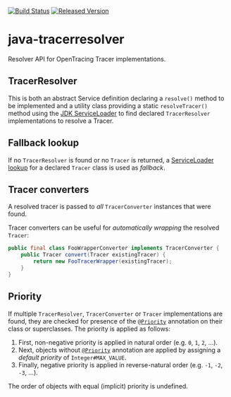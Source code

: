 [![Build Status][ci-img]][ci]
[![Released Version][maven-img]][maven]

# java-tracerresolver
Resolver API for OpenTracing Tracer implementations.

## TracerResolver

This is both an abstract Service definition declaring a `resolve()` method to be implemented
and a utility class providing a static `resolveTracer()` method using the [JDK ServiceLoader][serviceloader]
to find declared `TracerResolver` implementations to resolve a Tracer.

## Fallback lookup

If no `TracerResolver` is found or no `Tracer` is returned, a [ServiceLoader lookup][serviceloader] for a declared 
`Tracer` class is used as _fallback_.

## Tracer converters

A resolved tracer is passed to _all_ `TracerConverter` instances that were found.

Tracer converters can be useful for _automatically wrapping_ the resolved `Tracer`:
```java
public final class FooWrapperConverter implements TracerConverter {
    public Tracer convert(Tracer existingTracer) {
        return new FooTracerWrapper(existingTracer);
    }
}
```

## Priority

If multiple `TracerResolver`, `TracerConverter` or `Tracer` implementations are found,
they are checked for presence of the [`@Priority`][priority] annotation 
on their class or superclasses. 
The priority is applied as follows:
 1. First, non-negative priority is applied in natural order (e.g. `0`, `1`, `2`, ...).
 2. Next, objects without [`@Priority`][priority] annotation are applied
    by assigning a _default priority_ of `Integer#MAX_VALUE`.
 3. Finally, negative priority is applied in reverse-natural order (e.g. `-1`, `-2`, `-3`, ...).

The order of objects with equal (implicit) priority is undefined.


  [ci-img]: https://img.shields.io/travis/opentracing-contrib/java-tracerresolver/master.svg
  [ci]: https://travis-ci.org/opentracing-contrib/java-tracerresolver
  [maven-img]: https://img.shields.io/maven-central/v/io.opentracing.contrib/opentracing-tracerresolver.svg
  [maven]: http://search.maven.org/#search%7Cga%7C1%7Copentracing-tracerresolver
  [serviceloader]: http://download.java.net/java/jdk9/docs/api/java/util/ServiceLoader.html
  [priority]: http://docs.oracle.com/javaee/7/api/javax/annotation/Priority.html
